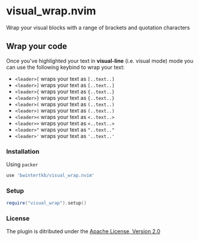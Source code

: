 # visual_wrap.nvim
Wrap your visual blocks with a range of brackets and quotation characters

## Wrap your code 
Once you've highlighted your text in **visual-line** (i.e. visual mode) mode you can use the following keybind to wrap your text:
- `<leader>[` wraps your text as `[..text..]`
- `<leader>]` wraps your text as `[..text..]`
- `<leader>{` wraps your text as `{..text..}`
- `<leader>}` wraps your text as `{..text..}`
- `<leader>(` wraps your text as `(..text..)`
- `<leader>)` wraps your text as `(..text..)`
- `<leader><` wraps your text as `<..text..>`
- `<leader>>` wraps your text as `<..text..>`
- `<leader>"` wraps your text as `"..text.."`
- `<leader>'` wraps your text as `'..text..'`

### Installation
Using `packer`
```lua
use 'bwintertkb/visual_wrap.nvim'
```
### Setup
```lua
require("visual_wrap").setup()
```
### License
The plugin is ditributed under the [Apache License, Version 2.0](https://opensource.org/licenses/Apache-2.0)
